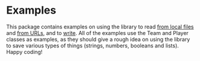 # Examples
This package contains examples on using the library to read [from local files](https://github.com/ReflxctionDev/SimpleJSON/blob/master/src/main/java/examples/ReadFromFile.java) and [from URLs](https://github.com/ReflxctionDev/SimpleJSON/blob/master/src/main/java/examples/ReadFromURL.java), and to [write](https://github.com/ReflxctionDev/SimpleJSON/blob/master/src/main/java/examples/WriteToFile.java). All of the examples use the Team and Player classes as examples, as they should give a rough idea on using the library to save various types of things (strings, numbers, booleans and lists). Happy coding!
